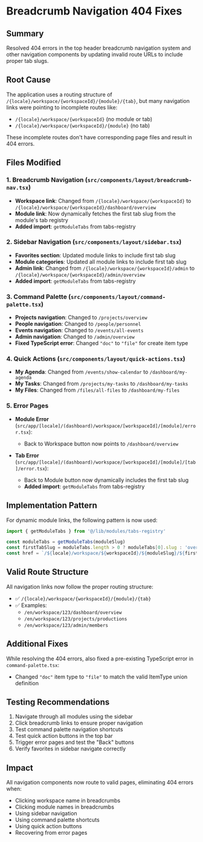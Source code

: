 # Breadcrumb Navigation 404 Fixes

## Summary
Resolved 404 errors in the top header breadcrumb navigation system and other navigation components by updating invalid route URLs to include proper tab slugs.

## Root Cause
The application uses a routing structure of `/{locale}/workspace/{workspaceId}/{module}/{tab}`, but many navigation links were pointing to incomplete routes like:
- `/{locale}/workspace/{workspaceId}` (no module or tab)
- `/{locale}/workspace/{workspaceId}/{module}` (no tab)

These incomplete routes don't have corresponding page files and result in 404 errors.

## Files Modified

### 1. **Breadcrumb Navigation** (`src/components/layout/breadcrumb-nav.tsx`)
- **Workspace link**: Changed from `/{locale}/workspace/{workspaceId}` to `/{locale}/workspace/{workspaceId}/dashboard/overview`
- **Module link**: Now dynamically fetches the first tab slug from the module's tab registry
- **Added import**: `getModuleTabs` from tabs-registry

### 2. **Sidebar Navigation** (`src/components/layout/sidebar.tsx`)
- **Favorites section**: Updated module links to include first tab slug
- **Module categories**: Updated all module links to include first tab slug
- **Admin link**: Changed from `/{locale}/workspace/{workspaceId}/admin` to `/{locale}/workspace/{workspaceId}/admin/overview`
- **Added import**: `getModuleTabs` from tabs-registry

### 3. **Command Palette** (`src/components/layout/command-palette.tsx`)
- **Projects navigation**: Changed to `/projects/overview`
- **People navigation**: Changed to `/people/personnel`
- **Events navigation**: Changed to `/events/all-events`
- **Admin navigation**: Changed to `/admin/overview`
- **Fixed TypeScript error**: Changed `"doc"` to `"file"` for create item type

### 4. **Quick Actions** (`src/components/layout/quick-actions.tsx`)
- **My Agenda**: Changed from `/events/show-calendar` to `/dashboard/my-agenda`
- **My Tasks**: Changed from `/projects/my-tasks` to `/dashboard/my-tasks`
- **My Files**: Changed from `/files/all-files` to `/dashboard/my-files`

### 5. **Error Pages**
- **Module Error** (`src/app/[locale]/(dashboard)/workspace/[workspaceId]/[module]/error.tsx`):
  - Back to Workspace button now points to `/dashboard/overview`
  
- **Tab Error** (`src/app/[locale]/(dashboard)/workspace/[workspaceId]/[module]/[tab]/error.tsx`):
  - Back to Module button now dynamically includes the first tab slug
  - **Added import**: `getModuleTabs` from tabs-registry

## Implementation Pattern

For dynamic module links, the following pattern is now used:

```typescript
import { getModuleTabs } from '@/lib/modules/tabs-registry'

const moduleTabs = getModuleTabs(moduleSlug)
const firstTabSlug = moduleTabs.length > 0 ? moduleTabs[0].slug : 'overview'
const href = `/${locale}/workspace/${workspaceId}/${moduleSlug}/${firstTabSlug}`
```

## Valid Route Structure

All navigation links now follow the proper routing structure:
- ✅ `/{locale}/workspace/{workspaceId}/{module}/{tab}`
- ✅ Examples:
  - `/en/workspace/123/dashboard/overview`
  - `/en/workspace/123/projects/productions`
  - `/en/workspace/123/admin/members`

## Additional Fixes

While resolving the 404 errors, also fixed a pre-existing TypeScript error in `command-palette.tsx`:
- Changed `"doc"` item type to `"file"` to match the valid ItemType union definition

## Testing Recommendations

1. Navigate through all modules using the sidebar
2. Click breadcrumb links to ensure proper navigation
3. Test command palette navigation shortcuts
4. Test quick action buttons in the top bar
5. Trigger error pages and test the "Back" buttons
6. Verify favorites in sidebar navigate correctly

## Impact

All navigation components now route to valid pages, eliminating 404 errors when:
- Clicking workspace name in breadcrumbs
- Clicking module names in breadcrumbs
- Using sidebar navigation
- Using command palette shortcuts
- Using quick action buttons
- Recovering from error pages
